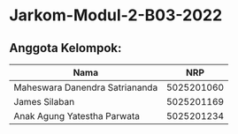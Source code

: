 # Jarkom-Modul-2-B03-2022

## Anggota Kelompok:
|Nama     |NRP    |
|----------|-------|
|Maheswara Danendra Satriananda| 5025201060 |
|James Silaban    | 5025201169 |
|Anak Agung Yatestha Parwata | 5025201234 |
